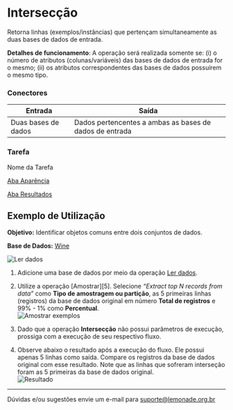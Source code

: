 # Intersecção

Retorna linhas (exemplos/instâncias) que pertençam simultaneamente as duas bases de dados de entrada.

**Detalhes de funcionamento**: A operação será realizada somente se: (i) o número de atributos (colunas/variáveis) das bases de dados de entrada for o mesmo; (ii) os atributos correspondentes das bases de dados possuírem o mesmo tipo.


### Conectores
| Entrada | Saída |
| --- | --- |
| Duas bases de dados | Dados pertencentes a ambas as bases de dados de entrada |

### Tarefa
Nome da Tarefa

[Aba Aparência][1]

[Aba Resultados][2]


## Exemplo de Utilização
**Objetivo:** Identificar objetos comuns entre dois conjuntos de dados.

**Base de Dados:** [Wine][3]
	
![Ler dados](/vuepress/img/spark/manipulacao_de_dados/interseccao/image2.png)

1. Adicione uma base de dados por meio da operação [Ler dados][4].
	
2. Utilize a operação [Amostrar][5]. Selecione *“Extract top N records from data”* como **Tipo de amostragem ou partição**, as 5 primeiras linhas (registros) da base de dados original em número **Total de registros** e 99% - 1% como **Percentual**.\
	![Amostrar exemplos](/vuepress/img/spark/manipulacao_de_dados/interseccao/image3.png)
	
3. Dado que a operação **Intersecção** não possui parâmetros de execução, prossiga com a execução de seu respectivo fluxo.

4. Observe abaixo o resultado após a execução do fluxo. Ele possui apenas 5 linhas como saída. Compare os registros da base de dados original com esse resultado. Note que as linhas que sofreram interseção foram as 5 primeiras da base de dados original.\
	![Resultado](/vuepress/img/spark/manipulacao_de_dados/interseccao/image1.png)

-----

Dúvidas e/ou sugestões envie um e-mail para suporte@lemonade.org.br

[1]: /pt-br/
[2]: /pt-br/
[3]: /pt-br/
[4]: /pt-br/